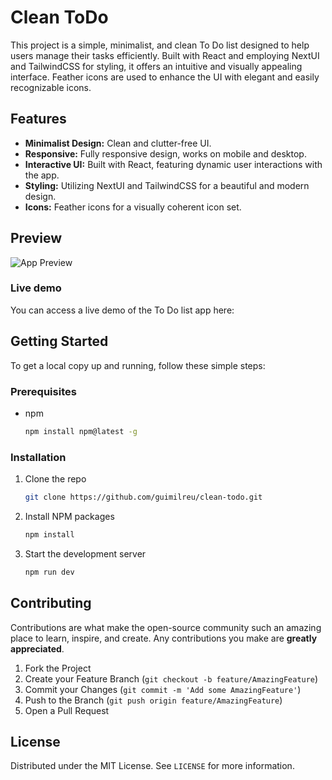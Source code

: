 # Clean ToDo

This project is a simple, minimalist, and clean To Do list designed to help users manage their tasks efficiently. Built with React and employing NextUI and TailwindCSS for styling, it offers an intuitive and visually appealing interface. Feather icons are used to enhance the UI with elegant and easily recognizable icons.

## Features

- **Minimalist Design:** Clean and clutter-free UI.
- **Responsive:** Fully responsive design, works on mobile and desktop.
- **Interactive UI:** Built with React, featuring dynamic user interactions with the app.
- **Styling:** Utilizing NextUI and TailwindCSS for a beautiful and modern design.
- **Icons:** Feather icons for a visually coherent icon set.

## Preview

![App Preview](https://i.imgur.com/rpm1EpK.png)

### Live demo
You can access a live demo of the To Do list app here: 

## Getting Started

To get a local copy up and running, follow these simple steps:

### Prerequisites

- npm
  ```sh
  npm install npm@latest -g
  ```

### Installation

1. Clone the repo
   ```sh
   git clone https://github.com/guimilreu/clean-todo.git
   ```
2. Install NPM packages
   ```sh
   npm install
   ```
3. Start the development server
   ```sh
   npm run dev
   ```

## Contributing

Contributions are what make the open-source community such an amazing place to learn, inspire, and create. Any contributions you make are **greatly appreciated**.

1. Fork the Project
2. Create your Feature Branch (`git checkout -b feature/AmazingFeature`)
3. Commit your Changes (`git commit -m 'Add some AmazingFeature'`)
4. Push to the Branch (`git push origin feature/AmazingFeature`)
5. Open a Pull Request

## License

Distributed under the MIT License. See `LICENSE` for more information.

